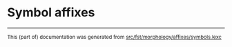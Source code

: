 
# Symbol affixes

* * *

<small>This (part of) documentation was generated from [src/fst/morphology/affixes/symbols.lexc](https://github.com/giellalt/lang-waw/blob/main/src/fst/morphology/affixes/symbols.lexc)</small>
